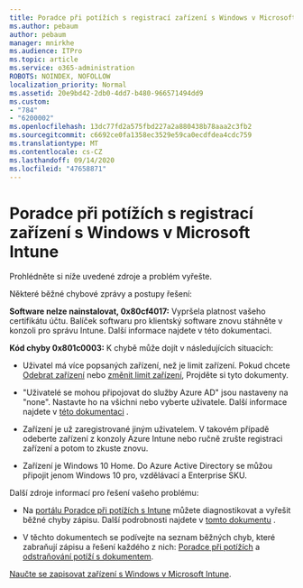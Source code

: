 ```yaml
---
title: Poradce při potížích s registrací zařízení s Windows v Microsoft Intune
ms.author: pebaum
author: pebaum
manager: mnirkhe
ms.audience: ITPro
ms.topic: article
ms.service: o365-administration
ROBOTS: NOINDEX, NOFOLLOW
localization_priority: Normal
ms.assetid: 20e9bd42-2db0-4dd7-b480-966571494dd9
ms.custom:
- "784"
- "6200002"
ms.openlocfilehash: 13dc77fd2a575fbd227a2a880438b78aaa2c3fb2
ms.sourcegitcommit: c6692ce0fa1358ec3529e59ca0ecdfdea4cdc759
ms.translationtype: MT
ms.contentlocale: cs-CZ
ms.lasthandoff: 09/14/2020
ms.locfileid: "47658871"
---
```

# <a name="troubleshoot-issues-with-enrolling-windows-devices-in-microsoft-intune"></a>Poradce při potížích s registrací zařízení s Windows v Microsoft Intune

Prohlédněte si níže uvedené zdroje a problém vyřešte.
  
Některé běžné chybové zprávy a postupy řešení:
  
 **Software nelze nainstalovat, 0x80cf4017:** Vypršela platnost vašeho certifikátu účtu. Balíček softwaru pro klientský software znovu stáhněte v konzoli pro správu Intune. Další informace najdete v této dokumentaci.
  
 **Kód chyby 0x801c0003:** K chybě může dojít v následujících situacích:
  
-  Uživatel má více popsaných zařízení, než je limit zařízení. Pokud chcete [Odebrat zařízení](https://docs.microsoft.com/intune/devices-wipe) nebo [změnit limit zařízení](https://docs.microsoft.com/intune/enrollment-restrictions-set#set-device-limit-restrictions), Projděte si tyto dokumenty.

-  "Uživatelé se mohou připojovat do služby Azure AD" jsou nastaveny na "none". Nastavte ho na všichni nebo vyberte uživatele. Další informace najdete v [této dokumentaci](https://docs.microsoft.com/azure/active-directory/device-management-azure-portal#configure-device-settings) .

-  Zařízení je už zaregistrované jiným uživatelem. V takovém případě odeberte zařízení z konzoly Azure Intune nebo ručně zrušte registraci zařízení a potom to zkuste znovu.

-  Zařízení je Windows 10 Home. Do Azure Active Directory se můžou připojit jenom Windows 10 pro, vzdělávací a Enterprise SKU.

Další zdroje informací pro řešení vašeho problému:
  
-  Na [portálu Poradce při potížích s Intune](https://devicemanagement.microsoft.com/#blade/Microsoft_Intune_DeviceSettings/TroubleshootBlade) můžete diagnostikovat a vyřešit běžné chyby zápisu. Další podrobnosti najdete v [tomto dokumentu](https://docs.microsoft.com/intune/help-desk-operators) .

-  V těchto dokumentech se podívejte na seznam běžných chyb, které zabraňují zápisu a řešení každého z nich: [Poradce při potížích](https://support.microsoft.com/help/4089533/troubleshooting-windows-device-enrollment-problems-in-microsoft-intune) a [odstraňování potíží s dokumentem](https://docs.microsoft.com/intune-classic/troubleshoot/troubleshoot-device-enrollment-in-intune).

[Naučte se zapisovat zařízení s Windows v Microsoft Intune](https://docs.microsoft.com/intune/windows-enroll).
